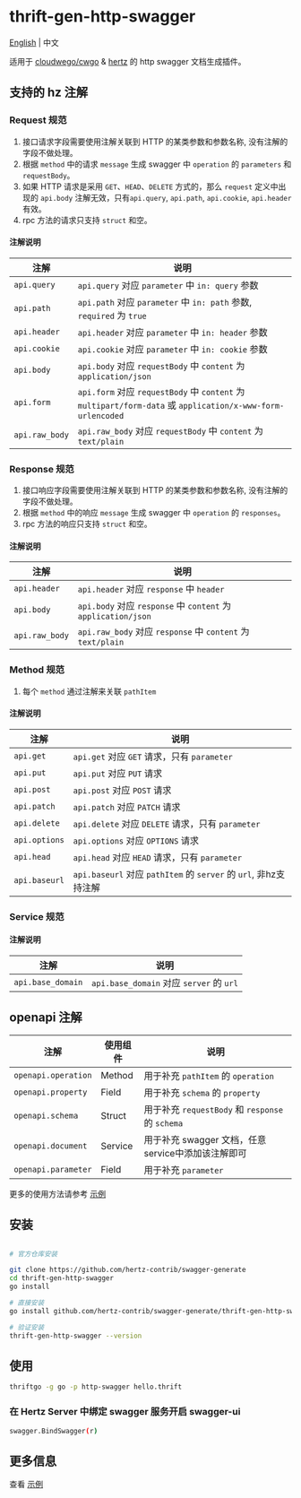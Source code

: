# thrift-gen-http-swagger

[English](README.md) | 中文

适用于 [cloudwego/cwgo](https://github.com/cloudwego/cwgo) & [hertz](https://github.com/cloudwego/hertz) 的 http swagger 文档生成插件。

## 支持的 hz 注解

### Request 规范

1. 接口请求字段需要使用注解关联到 HTTP 的某类参数和参数名称, 没有注解的字段不做处理。
2. 根据 `method` 中的请求 `message` 生成 swagger 中 `operation` 的 `parameters` 和 `requestBody`。
3. 如果 HTTP 请求是采用 `GET`、`HEAD`、`DELETE` 方式的，那么 `request` 定义中出现的 `api.body` 注解无效，只有`api.query`, `api.path`, `api.cookie`, `api.header` 有效。
4. rpc 方法的请求只支持 `struct` 和空。

#### 注解说明

| 注解             | 说明                                                                                                    |  
|----------------|-------------------------------------------------------------------------------------------------------|
| `api.query`    | `api.query` 对应 `parameter` 中 `in: query` 参数                                                           |  
| `api.path`     | `api.path` 对应 `parameter` 中 `in: path` 参数, `required` 为 `true`                                        |
| `api.header`   | `api.header` 对应 `parameter` 中 `in: header` 参数                                                         |       
| `api.cookie`   | `api.cookie` 对应 `parameter` 中 `in: cookie` 参数                                                         |
| `api.body`     | `api.body` 对应 `requestBody` 中 `content` 为 `application/json`                                          | 
| `api.form`     | `api.form` 对应 `requestBody` 中 `content` 为 `multipart/form-data` 或 `application/x-www-form-urlencoded` | 
| `api.raw_body` | `api.raw_body` 对应 `requestBody` 中 `content` 为 `text/plain`                                            |

### Response 规范

1. 接口响应字段需要使用注解关联到 HTTP 的某类参数和参数名称, 没有注解的字段不做处理。
2. 根据 `method` 中的响应 `message` 生成 swagger 中 `operation` 的 `responses`。
3. rpc 方法的响应只支持 `struct` 和空。

#### 注解说明

| 注解             | 说明                                                        |  
|----------------|-----------------------------------------------------------|
| `api.header`   | `api.header` 对应 `response` 中 `header`                     |
| `api.body`     | `api.body` 对应 `response` 中 `content` 为 `application/json` |
| `api.raw_body` | `api.raw_body` 对应 `response` 中 `content` 为 `text/plain`   |

### Method 规范

1. 每个 `method` 通过注解来关联 `pathItem`

#### 注解说明

| 注解            | 说明                                                      |  
|---------------|---------------------------------------------------------|
| `api.get`     | `api.get` 对应 `GET` 请求，只有 `parameter`                    |
| `api.put`     | `api.put` 对应 `PUT` 请求                                   |
| `api.post`    | `api.post` 对应 `POST` 请求                                 |
| `api.patch`   | `api.patch` 对应 `PATCH` 请求                               |
| `api.delete`  | `api.delete` 对应 `DELETE` 请求，只有 `parameter`              |
| `api.options` | `api.options` 对应 `OPTIONS` 请求                           |
| `api.head`    | `api.head` 对应 `HEAD` 请求，只有 `parameter`                  |
| `api.baseurl` | `api.baseurl` 对应 `pathItem` 的 `server` 的 `url`, 非hz支持注解 |

### Service 规范

#### 注解说明

| 注解                | 说明                                    |  
|-------------------|---------------------------------------|
| `api.base_domain` | `api.base_domain` 对应 `server` 的 `url` |

## openapi 注解

| 注解                  | 使用组件    | 说明                                         |  
|---------------------|---------|--------------------------------------------|
| `openapi.operation` | Method  | 用于补充 `pathItem` 的 `operation`              |
| `openapi.property`  | Field   | 用于补充 `schema` 的 `property`                 |
| `openapi.schema`    | Struct  | 用于补充 `requestBody` 和 `response` 的 `schema` |
| `openapi.document`  | Service | 用于补充 swagger 文档，任意service中添加该注解即可          |
| `openapi.parameter` | Field   | 用于补充 `parameter`                           |

更多的使用方法请参考 [示例](example/hello.thrift)

## 安装

```sh

# 官方仓库安装

git clone https://github.com/hertz-contrib/swagger-generate
cd thrift-gen-http-swagger
go install

# 直接安装
go install github.com/hertz-contrib/swagger-generate/thrift-gen-http-swagger@latest

# 验证安装
thrift-gen-http-swagger --version
```

## 使用

```sh
thriftgo -g go -p http-swagger hello.thrift
```

### 在 Hertz Server 中绑定 swagger 服务开启 swagger-ui

```sh
swagger.BindSwagger(r)
```

## 更多信息

查看 [示例](example/hello.thrift)




